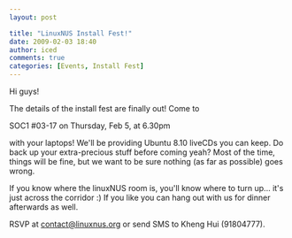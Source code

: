 ```yaml
---
layout: post

title: "LinuxNUS Install Fest!"
date: 2009-02-03 18:40
author: iced
comments: true
categories: [Events, Install Fest]
---
```

Hi guys!

The details of the install fest are finally out! Come to

SOC1 #03-17 on Thursday, Feb 5, at 6.30pm

with your laptops! We'll be providing Ubuntu 8.10 liveCDs you can keep. Do back up your extra-precious stuff before coming yeah? Most of the time, things will be fine, but we want to be sure nothing (as far as possible) goes wrong.

If you know where the linuxNUS room is, you'll know where to turn up... it's just across the corridor :) If you like you can hang out with us for dinner afterwards as well.

RSVP at contact@linuxnus.org or send SMS to Kheng Hui (91804777).
